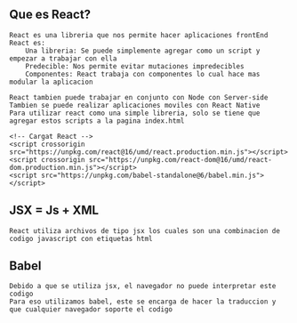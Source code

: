 

## Que es React?

	React es una libreria que nos permite hacer aplicaciones frontEnd
	React es:
		Una libreria: Se puede simplemente agregar como un script y empezar a trabajar con ella
		Predecible: Nos permite evitar mutaciones impredecibles
		Componentes: React trabaja con componentes lo cual hace mas modular la aplicacion

	React tambien puede trabajar en conjunto con Node con Server-side
	Tambien se puede realizar aplicaciones moviles con React Native
	Para utilizar react como una simple libreria, solo se tiene que agregar estos scripts a la pagina index.html

	<!-- Cargat React -->
    <script crossorigin src="https://unpkg.com/react@16/umd/react.production.min.js"></script>
    <script crossorigin src="https://unpkg.com/react-dom@16/umd/react-dom.production.min.js"></script>
    <script src="https://unpkg.com/babel-standalone@6/babel.min.js"></script>

## JSX = Js + XML
	React utiliza archivos de tipo jsx los cuales son una combinacion de codigo javascript con etiquetas html


## Babel
	Debido a que se utiliza jsx, el navegador no puede interpretar este codigo
	Para eso utilizamos babel, este se encarga de hacer la traduccion y que cualquier navegador soporte el codigo